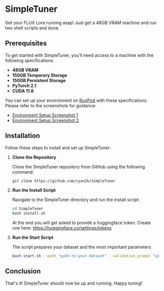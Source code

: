 
# SimpleTuner

Get your FLUX Lora running asap!
Just get a 48GB VRAM machine and run two shell scripts and done.

## Prerequisites

To get started with SimpleTuner, you'll need access to a machine with the following specifications:
- **48GB VRAM**
- **150GB Temporary Storage**
- **150GB Persistent Storage**
- **PyTorch 2.1**
- **CUDA 11.8**

You can set up your environment on [RunPod](https://runpod.io) with these specifications. Please refer to the screenshots for guidance:
- [Environment Setup Screenshot 1](img/1.png)
- [Environment Setup Screenshot 2](img/2.png)

## Installation

Follow these steps to install and set up SimpleTuner:

1. **Clone the Repository**

   Clone the SimpleTuner repository from GitHub using the following command:
   ```bash
   git clone https://github.com/cyan2k/SimpleTuner
   ```
   
2. **Run the Install Script**

   Navigate to the SimpleTuner directory and run the install script:
   ```bash
   cd SimpleTuner
   bash install.sh
   ```

   At the end you will get asked to provide a huggingface token. Create one here: https://huggingface.co/settings/tokens

3. **Run the Start Script**

   The script prepares your dataset and the most important parameters
   ```bash
   bash start.sh --path "path-to-your-dataset" --validation_prompt "your validation prompt" --seed 1234 --batch-size 4 --lr 2e-4
   ```

## Conclusion

That's it! SimpleTuner should now be up and running. Happy tuning!

